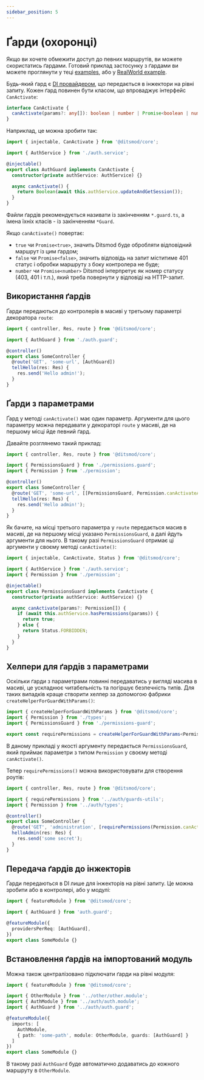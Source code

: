 ```yaml
---
sidebar_position: 5
---
```


# Ґарди (охоронці)

Якщо ви хочете обмежити доступ до певних маршрутів, ви можете скористатись ґардами. Готовий приклад застосунку з ґардами ви можете проглянути у теці [examples][1], або у [RealWorld example][2].

Будь-який ґард є [DI провайдером][3], що передається в інжектори на рівні запиту. Кожен ґард повинен бути класом, що впроваджує інтерфейс `CanActivate`:

```ts
interface CanActivate {
  canActivate(params?: any[]): boolean | number | Promise<boolean | number>;
}
```

Наприклад, це можна зробити так:

```ts {9-11}
import { injectable, CanActivate } from '@ditsmod/core';

import { AuthService } from './auth.service';

@injectable()
export class AuthGuard implements CanActivate {
  constructor(private authService: AuthService) {}

  async canActivate() {
    return Boolean(await this.authService.updateAndGetSession());
  }
}
```

Файли ґардів рекомендується називати із закінченням `*.guard.ts`, а імена їхніх класів - із закінченням `*Guard`.

Якщо `canActivate()` повертає:

- `true` чи `Promise<true>`, значить Ditsmod буде обробляти відповідний маршрут із цим ґардом;
- `false` чи `Promise<false>`, значить відповідь на запит міститиме 401 статус і обробки маршруту з боку контролера не буде;
- `number` чи `Promise<number>` Ditsmod інтерпретує як номер статусу (403, 401 і т.п.), який треба повернути у відповіді на HTTP-запит.

## Використання ґардів

Ґарди передаються до контролерів в масиві у третьому параметрі декоратора `route`:

```ts {7}
import { controller, Res, route } from '@ditsmod/core';

import { AuthGuard } from './auth.guard';

@controller()
export class SomeController {
  @route('GET', 'some-url', [AuthGuard])
  tellHello(res: Res) {
    res.send('Hello admin!');
  }
}
```

## Ґарди з параметрами

Ґард у методі `canActivate()` має один параметр. Аргументи для цього параметру можна передавати у декораторі `route` у масиві, де на першому місці йде певний ґард.

Давайте розглянемо такий приклад:

```ts {8}
import { controller, Res, route } from '@ditsmod/core';

import { PermissionsGuard } from './permissions.guard';
import { Permission } from './permission';

@controller()
export class SomeController {
  @route('GET', 'some-url', [[PermissionsGuard, Permission.canActivateAdministration]])
  tellHello(res: Res) {
    res.send('Hello admin!');
  }
}
```

Як бачите, на місці третього параметра у `route` передається масив в масиві, де на першому місці указано `PermissionsGuard`, а далі йдуть аргументи для нього. В такому разі `PermissionsGuard` отримає ці аргументи у своєму методі `canActivate()`:

```ts {10}
import { injectable, CanActivate, Status } from '@ditsmod/core';

import { AuthService } from './auth.service';
import { Permission } from './permission';

@injectable()
export class PermissionsGuard implements CanActivate {
  constructor(private authService: AuthService) {}

  async canActivate(params?: Permission[]) {
    if (await this.authService.hasPermissions(params)) {
      return true;
    } else {
      return Status.FORBIDDEN;
    }
  }
}
```

## Хелпери для ґардів з параметрами

Оскільки ґарди з параметрами повинні передаватись у вигляді масива в масиві, це ускладнює читабельність та погіршує безпечність типів. Для таких випадків краще створити хелпер за допомогою фабрики `createHelperForGuardWithParams()`:

```ts {5}
import { createHelperForGuardWithParams } from '@ditsmod/core';
import { Permission } from './types';
import { PermissionsGuard } from './permissions-guard';

export const requirePermissions = createHelperForGuardWithParams<Permission>(PermissionsGuard);
```

В даному прикладі у якості аргументу передається `PermissionsGuard`, який приймає параметри з типом `Permission` у своєму методі `canActivate()`. 

Тепер `requirePermissions()` можна використовувати для створення роутів:

```ts {8}
import { controller, Res, route } from '@ditsmod/core';

import { requirePermissions } from '../auth/guards-utils';
import { Permission } from '../auth/types';

@controller()
export class SomeController {
  @route('GET', 'administration', [requirePermissions(Permission.canActivateAdministration)])
  helloAdmin(res: Res) {
    res.send('some secret');
  }
}
```

## Передача ґардів до інжекторів

Ґарди передаються в DI лише для інжекторів на рівні запиту. Це можна зробити або в контролері, або у модулі:

```ts {6}
import { featureModule } from '@ditsmod/core';

import { AuthGuard } from 'auth.guard';

@featureModule({
  providersPerReq: [AuthGuard],
})
export class SomeModule {}
```

## Встановлення ґардів на імпортований модуль

Можна також централізовано підключати ґарди на рівні модуля:

```ts {10}
import { featureModule } from '@ditsmod/core';

import { OtherModule } from '../other/other.module';
import { AuthModule } from '../auth/auth.module';
import { AuthGuard } from '../auth/auth.guard';

@featureModule({
  imports: [
    AuthModule,
    { path: 'some-path', module: OtherModule, guards: [AuthGuard] }
  ]
})
export class SomeModule {}
```

В такому разі `AuthGuard` буде автоматично додаватись до кожного маршруту в `OtherModule`.

[1]: https://github.com/ditsmod/ditsmod/tree/main/examples/03-route-guards
[2]: https://github.com/ditsmod/realworld/blob/main/packages/server/src/app/modules/service/auth/bearer.guard.ts
[3]: /components-of-ditsmod-app/dependency-injection#провайдери
